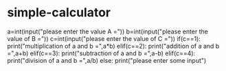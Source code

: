 # simple-calculator
a=int(input("please enter the value A ="))
b=int(input("please enter the value of B ="))
c=int(input("please enter the value of C ="))
if(c==1):
    print("multiplication of a and b =",a*b)
elif(c==2):
    print("addition of a and b =",a+b)
elif(c==3):
    print("subtraction of a and b =",a-b)
elif(c==4):
    print("division of a and b =",a/b)
else:
    print("please enter some input")
